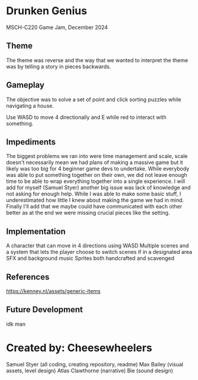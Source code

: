 # Drunken Genius
MSCH-C220 Game Jam, December 2024

## Theme
The theme was reverse and the way that we wanted to interpret the theme was by telling a story in pieces backwards.

## Gameplay
The objective was to solve a set of point and click sorting puzzles while navigating a house. 

Use WASD to move 4 directionally and E while red to interact with something.
 
## Impediments
The biggest problems we ran into were time management and scale, scale doesn't necessarily mean we had plans of making a massive game but it likely was too big for 4 beginner game devs to undertake. While everybody was able to put something together on their own, we did not leave enough time to be able to wrap everything together into a single experience. I will add for myself (Samuel Styer) another big issue was lack of knowledge and not asking for enough help. While I was able to make some basic stuff, I underestimated how little I knew about making the game we had in mind. Finally I'll add that we maybe could have communicated with each other better as at the end we were missing crucial pieces like the setting.

## Implementation

A character that can move in 4 directions using WASD
Multiple scenes and a system that lets the player choose to switch scenes if in a designated area
SFX and background music
Sprites both handcrafted and scavenged

## References

https://kenney.nl/assets/generic-items

## Future Development
idk man

# Created by: Cheesewheelers
Samuel Styer (all coding, creating repository, readme)
Max Bailey (visual assets, level design)
Atlas Clawthorne (narrative)
Bie (sound design)
